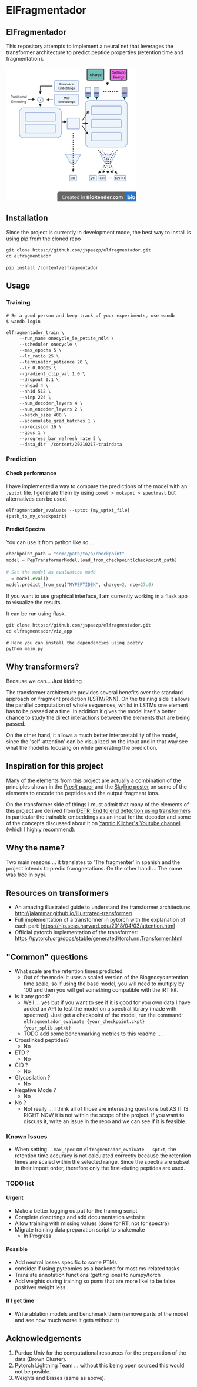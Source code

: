 # ElFragmentador

## ElFragmentador

This repository attempts to implement a neural net that leverages the transformer architecture to predict peptide
properties (retention time and fragmentation).

![](img/schematic.png)

## Installation

Since the project is currently in development mode, the best way to install is using pip from the cloned repo

```shell
git clone https://github.com/jspaezp/elfragmentador.git
cd elfragmentador

pip install /content/elfragmentador
```

## Usage

### Training


```shell
# Be a good person and keep track of your experiments, use wandb
$ wandb login
```

```shell
elfragmentador_train \
     --run_name onecycle_5e_petite_ndl4 \
     --scheduler onecycle \
     --max_epochs 5 \
     --lr_ratio 25 \
     --terminator_patience 20 \
     --lr 0.00005 \
     --gradient_clip_val 1.0 \
     --dropout 0.1 \
     --nhead 4 \
     --nhid 512 \
     --ninp 224 \
     --num_decoder_layers 4 \
     --num_encoder_layers 2 \
     --batch_size 400 \
     --accumulate_grad_batches 1 \
     --precision 16 \
     --gpus 1 \
     --progress_bar_refresh_rate 5 \
     --data_dir  /content/20210217-traindata
```

### Prediction

#### Check performance

I have implemented a way to compare the predictions of
the model with an `.sptxt` file. I generate them by using
`comet > mokapot > spectrast` but alternatives can be used. 

```shell
elfragmentador_evaluate --sptxt {my_sptxt_file} {path_to_my_checkpoint}
```

#### Predict Spectra

You can use it from python like so ...

```python
checkpoint_path = "some/path/to/a/checkpoint"
model = PepTransformerModel.load_from_checkpoint(checkpoint_path)

# Set the model as evaluation mode
_ = model.eval()
model.predict_from_seq("MYPEPTIDEK", charge=2, nce=27.0)
```

If you want to use graphical interface, I am currently working in
a flask app to visualize the results.

It can be run using flask.

```shell
git clone https://github.com/jspaezp/elfragmentador.git
cd elfragmentador/viz_app

# Here you can install the dependencies using poetry
python main.py
```

## Why transformers?

Because we can... Just kidding

The transformer architecture provides several benefits over the standard approach on fragment prediction (LSTM/RNN). On the training side it allows the parallel computation of whole sequences, whilst in LSTMs one element has to be passed at a time. In addition it gives the model itself a better chance to study the direct interactions between the elements that are being passed.

On the other hand, it allows a much better interpretability of the model, since the 'self-attention' can be visualized on the input and in that way see what the model is focusing on while generating the prediction.

## Inspiration for this project

Many of the elements from this project are actually a combination of the principles shown in the [*Prosit* paper](https://www.nature.com/articles/s41592-019-0426-7) and the [Skyline poster](https://skyline.ms/_webdav/home/software/Skyline/%40files/2019-ASBMB-Rohde.pdf) on some of the elements to encode the peptides and the output fragment ions.

On the transformer side of things I must admit that many of the elements of this project are derived from [DETR:  End to end detection using transformers](https://github.com/facebookresearch/detr) in particular the trainable embeddings as an input for the decoder and some of the concepts discussed about it on [Yannic Kilcher's Youtube channel](https://youtu.be/T35ba_VXkMY) (which I highly recommend).

## Why the name?

Two main reasons ... it translates to 'The fragmenter' in spanish and the project intends to predic framgnetations. On the other hand ... The name was free in pypi.

## Resources on transformers

- An amazing illustrated guide to understand the transformer architecture: <http://jalammar.github.io/illustrated-transformer/>
- Full implementation of a transformer in pytorch with the explanation of each part: <https://nlp.seas.harvard.edu/2018/04/03/attention.html>
- Official pytorch implementation of the transformer: <https://pytorch.org/docs/stable/generated/torch.nn.Transformer.html>

## "Common" questions

- What scale are the retention times predicted.
  - Out of the model it uses a scaled version of the Biognosys retention time
    scale, so if using the base model, you will need to multiply by 100 and then
    you will get something compatible with the iRT kit.
- Is it any good?
  - Well ... yes but if you want to see if it is good for you own data I have
    added an API to test the model on a spectral library (made with spectrast).
    Just get a checkpoint of the model,
    run the command: `elfragmentador_evaluate {your_checkpoint.ckpt} {your_splib.sptxt}`
  - TODO add some benchmarking metrics to this readme ...
- Crosslinked peptides?
  - No
- ETD ?
  - No
- CID ?
  - No
- Glycosilation ?
  - No
- Negative Mode ?
  - No
- No ?
  - Not really ... I think all of those are interesting questions but
    AS IT IS RIGHT NOW it is not within the scope of the project. If you want
    to discuss it, write an issue in the repo and we can see if it is feasible.

### Known Issues

- When setting `--max_spec` on `elfragmentador_evaluate --sptxt`, the retention time accuracy is not calculated correctly because the retention times are scaled within the selected range. Since the spectra are subset in their import order, therefore only the first-eluting peptides are used.

### TODO list

#### Urgent

- Make a better logging output for the training script
- Complete dosctrings and add documentation website
- Allow training with missing values (done for RT, not for spectra)
- Migrate training data preparation script to snakemake
  - In Progress

#### Possible

- Add neutral losses specific to some PTMs
- consider if using pyteomics as  a backend for most ms-related tasks
- Translate annotation functions (getting ions) to numpy/torch
- Add weights during training so psms that are more likel to be false positives weight less

#### If I get time

- Write ablation models and benchmark them (remove parts of the model and see how much worse it gets without it)

## Acknowledgements

1. Purdue Univ for the computational resources for the preparation of the data (Brown Cluster).
2. Pytorch Lightning Team ... without this being open sourced this would not be posible.
3. Weights and Biases (same as above).
